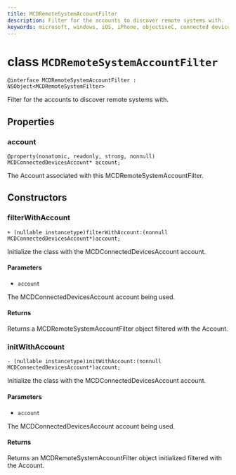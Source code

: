```yaml
---
title: MCDRemoteSystemAccountFilter
description: Filter for the accounts to discover remote systems with.
keywords: microsoft, windows, iOS, iPhone, objectiveC, connected devices, Project Rome
---
```


# class `MCDRemoteSystemAccountFilter` 

```
@interface MCDRemoteSystemAccountFilter : NSObject<MCDRemoteSystemFilter>
```  

Filter for the accounts to discover remote systems with.

## Properties

### account
`@property(nonatomic, readonly, strong, nonnull) MCDConnectedDevicesAccount* account;`

The Account associated with this MCDRemoteSystemAccountFilter.

## Constructors

### filterWithAccount
`+ (nullable instancetype)filterWithAccount:(nonnull MCDConnectedDevicesAccount*)account;`

Initialize the class with the MCDConnectedDevicesAccount account.

#### Parameters 
* `account` 

The MCDConnectedDevicesAccount account being used.

#### Returns
Returns a MCDRemoteSystemAccountFilter object filtered with the Account.

### initWithAccount
`- (nullable instancetype)initWithAccount:(nonnull MCDConnectedDevicesAccount*)account;`

Initialize the class with the MCDConnectedDevicesAccount account.

#### Parameters 
* `account` 

The MCDConnectedDevicesAccount account being used.

#### Returns
Returns an MCDRemoteSystemAccountFilter object initialized filtered with the Account.